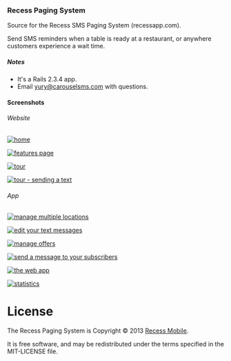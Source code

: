 ### Recess Paging System

Source for the Recess SMS Paging System (recessapp.com).

Send SMS reminders when a table is ready at a restaurant, or anywhere customers experience a wait time.

##### Notes

* It's a Rails 2.3.4 app.
* Email <yury@carouselsms.com> with questions.

#### Screenshots

###### Website

[![home](http://dl.dropbox.com/u/225019/rm-app-screenshots/RecessApp/thumb_Text%20message%20waitlist%20management%20%7C%20Recess.png)](http://dl.dropbox.com/u/225019/rm-app-screenshots/RecessApp/Text%20message%20waitlist%20management%20%7C%20Recess%202.png)

[![features page](http://dl.dropbox.com/u/225019/rm-app-screenshots/RecessApp/thumb_Features%20%26%20Benefits%20%7C%20Recess%202.png)](http://dl.dropbox.com/u/225019/rm-app-screenshots/RecessApp/Features%20%26%20Benefits%20%7C%20Recess%202.png)

[![tour](http://dl.dropbox.com/u/225019/rm-app-screenshots/RecessApp/thumb_Pricing%20%26%20Signup%20%7C%20Recess%2011.png)](http://dl.dropbox.com/u/225019/rm-app-screenshots/RecessApp/Pricing%20%26%20Signup%20%7C%20Recess%2011.png)

[![tour - sending a text](http://dl.dropbox.com/u/225019/rm-app-screenshots/RecessApp/thumb_Pricing%20%26%20Signup%20%7C%20Recess%209.png)](http://dl.dropbox.com/u/225019/rm-app-screenshots/RecessApp/Pricing%20%26%20Signup%20%7C%20Recess%209.png)

###### App

[![manage multiple locations](http://dl.dropbox.com/u/225019/rm-app-screenshots/RecessApp/thumb_Locations%20%7C%20Recess.png)](http://dl.dropbox.com/u/225019/rm-app-screenshots/RecessApp/Locations%20%7C%20Recess.png)

[![edit your text messages](http://dl.dropbox.com/u/225019/rm-app-screenshots/RecessApp/thumb_Messages%20%7C%20Recess%202.png)](http://dl.dropbox.com/u/225019/rm-app-screenshots/RecessApp/Messages%20%7C%20Recess%202.png)

[![manage offers](http://dl.dropbox.com/u/225019/rm-app-screenshots/RecessApp/thumb_Offers%20%7C%20Recess.png)](http://dl.dropbox.com/u/225019/rm-app-screenshots/RecessApp/Offers%20%7C%20Recess.png)

[![send a message to your subscribers](http://dl.dropbox.com/u/225019/rm-app-screenshots/RecessApp/thumb_Subscribers%20%7C%20Recess.png)](http://dl.dropbox.com/u/225019/rm-app-screenshots/RecessApp/Subscribers%20%7C%20Recess.png)

[![the web app](http://dl.dropbox.com/u/225019/rm-app-screenshots/RecessApp/thumb_Recess.png)](http://dl.dropbox.com/u/225019/rm-app-screenshots/RecessApp/Recess.png)

[![statistics](http://dl.dropbox.com/u/225019/rm-app-screenshots/RecessApp/thumb_Statistics%20-%20Recess.png)](http://dl.dropbox.com/u/225019/rm-app-screenshots/RecessApp/Statistics%20-%20Recess.png)

License
=======

The Recess Paging System is Copyright © 2013 [Recess Mobile](http://recess.im/).

It is free software, and may be redistributed under the terms specified in the MIT-LICENSE file.


